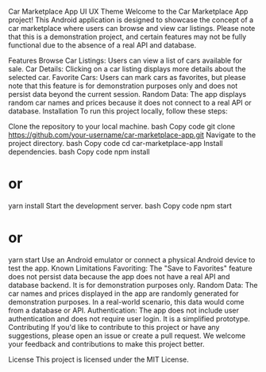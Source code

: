 Car Marketplace App UI UX Theme
Welcome to the Car Marketplace App project! This Android application is designed to showcase the concept of a car marketplace where users can browse and view car listings. Please note that this is a demonstration project, and certain features may not be fully functional due to the absence of a real API and database.

Features
Browse Car Listings: Users can view a list of cars available for sale.
Car Details: Clicking on a car listing displays more details about the selected car.
Favorite Cars: Users can mark cars as favorites, but please note that this feature is for demonstration purposes only and does not persist data beyond the current session.
Random Data: The app displays random car names and prices because it does not connect to a real API or database.
Installation
To run this project locally, follow these steps:

Clone the repository to your local machine.
bash
Copy code
git clone https://github.com/your-username/car-marketplace-app.git
Navigate to the project directory.
bash
Copy code
cd car-marketplace-app
Install dependencies.
bash
Copy code
npm install
# or
yarn install
Start the development server.
bash
Copy code
npm start
# or
yarn start
Use an Android emulator or connect a physical Android device to test the app.
Known Limitations
Favoriting: The "Save to Favorites" feature does not persist data because the app does not have a real API and database backend. It is for demonstration purposes only.
Random Data: The car names and prices displayed in the app are randomly generated for demonstration purposes. In a real-world scenario, this data would come from a database or API.
Authentication: The app does not include user authentication and does not require user login. It is a simplified prototype.
Contributing
If you'd like to contribute to this project or have any suggestions, please open an issue or create a pull request. We welcome your feedback and contributions to make this project better.

License
This project is licensed under the MIT License.
